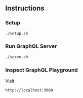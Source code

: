 ## Instructions

### Setup 
```bash
./setup.sh
```

### Run GraphQL Server
```bash
./serve.sh
```

### Inspect GraphQL Playground

Visit 
```
http://localhost:3000
```